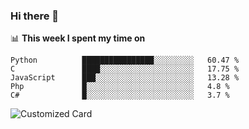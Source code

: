 ### Hi there 👋

📊 **This week I spent my time on**
<!--START_SECTION:waka-->
```text
Python          ████████████████░░░░░░░░░   60.47 % 
C               ████░░░░░░░░░░░░░░░░░░░░░   17.75 % 
JavaScript      ███░░░░░░░░░░░░░░░░░░░░░░   13.28 % 
Php             █░░░░░░░░░░░░░░░░░░░░░░░░   4.8 % 
C#              █░░░░░░░░░░░░░░░░░░░░░░░░   3.7 %
```
<!--END_SECTION:waka-->

![Customized Card](https://github-readme-stats.vercel.app/api/pin?username=Reda-BELHAJ&repo=CodeWarsFun&title_color=fff&icon_color=f9f9f9&text_color=9f9f9f&bg_color=151515)
